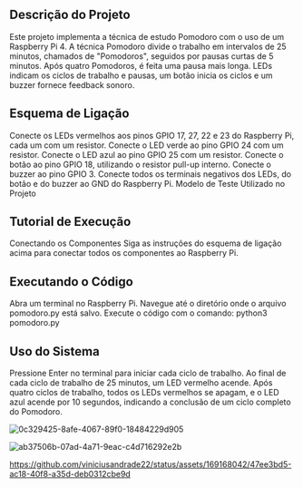 ## Descrição do Projeto
Este projeto implementa a técnica de estudo Pomodoro com o uso de um Raspberry Pi 4. A técnica Pomodoro divide o trabalho em intervalos de 25 minutos, chamados de "Pomodoros", seguidos por pausas curtas de 5 minutos. Após quatro Pomodoros, é feita uma pausa mais longa. LEDs indicam os ciclos de trabalho e pausas, um botão inicia os ciclos e um buzzer fornece feedback sonoro.

## Esquema de Ligação
Conecte os LEDs vermelhos aos pinos GPIO 17, 27, 22 e 23 do Raspberry Pi, cada um com um resistor.
Conecte o LED verde ao pino GPIO 24 com um resistor.
Conecte o LED azul ao pino GPIO 25 com um resistor.
Conecte o botão ao pino GPIO 18, utilizando o resistor pull-up interno.
Conecte o buzzer ao pino GPIO 3.
Conecte todos os terminais negativos dos LEDs, do botão e do buzzer ao GND do Raspberry Pi.
Modelo de Teste Utilizado no Projeto


## Tutorial de Execução
Conectando os Componentes
Siga as instruções do esquema de ligação acima para conectar todos os componentes ao Raspberry Pi.

## Executando o Código
Abra um terminal no Raspberry Pi.
Navegue até o diretório onde o arquivo pomodoro.py está salvo.
Execute o código com o comando:
python3 pomodoro.py
## Uso do Sistema
Pressione Enter no terminal para iniciar cada ciclo de trabalho.
Ao final de cada ciclo de trabalho de 25 minutos, um LED vermelho acende.
Após quatro ciclos de trabalho, todos os LEDs vermelhos se apagam, e o LED azul acende por 10 segundos, indicando a conclusão de um ciclo completo do Pomodoro.

![0c329425-8afe-4067-89f0-18484229d905](https://github.com/viniciusandrade22/projeto/assets/169168042/7db8dc4e-4bca-48c7-babc-4e76363b6304)

![ab37506b-07ad-4a71-9eac-c4d716292e2b](https://github.com/viniciusandrade22/projeto/assets/169168042/ad6377d8-25e0-4077-915e-6a6954508db6)


https://github.com/viniciusandrade22/status/assets/169168042/47ee3bd5-ac18-40f8-a35d-deb0312cbe9d

